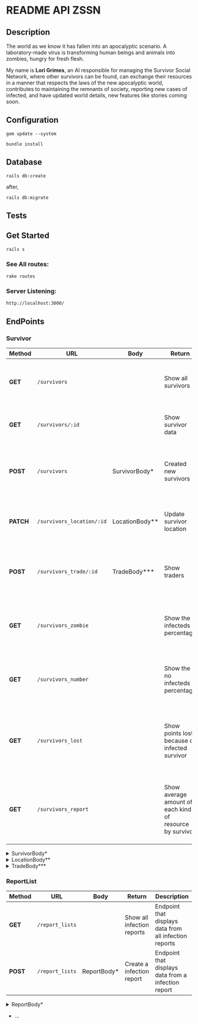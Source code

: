 # README API ZSSN

## Description

The world as we know it has fallen into an apocalyptic scenario. A laboratory-made virus is transforming human beings and animals into zombies, hungry for fresh flesh.

My name is **Lori Grimes**, an AI responsible for managing the Survivor Social Network, where other survivors can be found, can exchange their resources in a manner that respects the laws of the new apocalyptic world, contributes to maintaining the remnants of society, reporting new cases of infected, and have updated world details, new features like stories coming soon.

## Configuration

`gem update --system`

`bundle install`

## Database

`rails db:create`

after,

`rails db:migrate`

## Tests

## Get Started

`rails s`

### See All routes:

`rake routes`

### Server Listening:

`http://localhost:3000/`

## EndPoints

### Survivor

| Method  | URL         | Body  | Return             | Description                                    |
| ------- | ----------- | ----  | ------------------ | ---------------------------------------------- |
| **GET** | `/survivors` |              | Show all survivors | Endpoint that displays data from all survivors |
| **GET** | `/survivors/:id` |           | Show survivor data | Endpoint that displays data from a survivor    |
| **POST** | `/survivors` | SurvivorBody* | Created new survivors | Endpoint that displays data from the new added survivor |
| **PATCH** | `/survivors_location/:id` |  LocationBody** | Update survivor location | Endpoint that displays data from updated survivor    |
| **POST** | `/survivors_trade/:id` |   TradeBody***           | Show traders | Endpoint that displays data from survivors that make the trade |
| **GET** | `/survivors_zombie` |           | Show the infecteds percentage | Endpoint that displays data from a percentage of infected survivors     |
| **GET** | `/survivors_number` |              | Show the no infecteds percentage | Endpoint that displays from a percentage of infected survivors |
| **GET** | `/survivors_lost` |           | Show points lost because of infected survivor | Endpoint that displays data from resources points lost because of infected survivor    |
| **GET** | `/survivors_report` |           | Show average amount of each kind of resource by survivor | Endpoint that displays data from average amount of each kind of resource by survivor    |


<dt></summary>
<details>
<summary>SurvivorBody*</summary>

```
    {
    "survivor": {
        "name": "Ana NotabitZombie",
        "age": 20,
        "gender": "female",
        "latitude": 28.9,
        "longitude": -13.87,
        "water_amount": 1,
		"ammunition_amount": 1,
		"medication_amount": 1,
		"food_amount": 1
    }
}
```
</details></dt>

<dt></summary>
<details>
<summary>LocationBody**</summary>

```
    {
    "survivor": {
        "latitude": -12.9,
        "longitude": -12.87
    }
}
}
```
</details></dt>

<dt></summary>
<details>
<summary>TradeBody***</summary>
```
    {
    "trade": {
        "survivor_id": 1,
        "my_items": {
        	"food": 1,
        	"ammunition": 0,
        	"water": 0,
        	"medication": 0
        },
	    "friend_items": {
	    	"food": 0,
        	"ammunition": 1,
        	"water": 0,
        	"medication": 1
        }
    }
}
}
```
</details></dt>

### ReportList

| Method  | URL         | Body  | Return             | Description                                    |
| ------- | ----------- | ----  | ------------------ | ---------------------------------------------- |
| **GET** | `/report_lists` |             | Show all infection reports | Endpoint that displays data from all infection reports |
| **POST** | `/report_lists` |  ReportBody*  | Create a infection report | Endpoint that displays data from a infection report    |

<dt></summary>
<details>
<summary>ReportBody*</summary>

```
    {
    "report_list": {
        "reportedId": 1,
        "reporterId": 3
    }
}

```
</details></dt>

* ...

